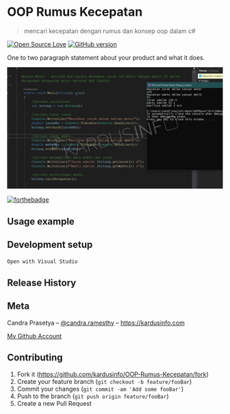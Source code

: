 # OOP Rumus Kecepatan
> mencari kecepatan dengan rumus dan konsep oop dalam c#

[![Open Source Love](https://badges.frapsoft.com/os/v2/open-source.svg?v=102)](https://github.com/ellerbrock/open-source-badge/)
[![GitHub version](https://badge.fury.io/gh/boennemann%2Fbadges.svg)](http://badge.fury.io/gh/boennemann%2Fbadges)

One to two paragraph statement about your product and what it does.

![](screenshot/screenshot_oop.png)


[![forthebadge](https://forthebadge.com/images/badges/made-with-c-sharp.svg)](https://forthebadge.com)

## Usage example


## Development setup

```sh
Open with Visual Studio
```

## Release History



## Meta

Candra Prasetya – [@candra.ramesthy](https://instagram.com/candra.ramesthy) – https://kardusinfo.com

[My Github Account](https://github.com/candraprasetya/)

## Contributing

1. Fork it (<https://github.com/kardusinfo/OOP-Rumus-Kecepatan/fork>)
2. Create your feature branch (`git checkout -b feature/fooBar`)
3. Commit your changes (`git commit -am 'Add some fooBar'`)
4. Push to the branch (`git push origin feature/fooBar`)
5. Create a new Pull Request
